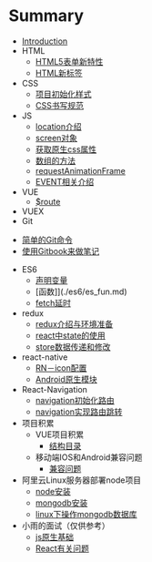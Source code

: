 # Summary

* [Introduction](README.md)
* HTML
  - [HTML5表单新特性](./html/input.md)
  - [HTML新标签](./html/newEle.md)
* CSS
  - [项目初始化样式](./css/init.md)
  - [CSS书写规范](./css/standard.md)
* JS
  - [location介绍](./JS/location.md)
  - [screen对象](./JS/screen.md)
  - [获取原生css属性](./JS/attr.md)
  - [数组的方法](./JS/array.md)
  - [requestAnimationFrame](./JS/requestAnimationFrame.md)
  - [EVENT相关介绍](./JS/event.md)
* VUE
  - [$route](./vue/route.md)
* VUEX
* Git
 - [简单的Git命令](./Git/githandle.md)
  - [使用Gitbook来做笔记](./Git/gitbook.md)
* ES6
  - [声明变量](./es6/es_var.md)
  - [函数]](./es6/es_fun.md)
  - [fetch延时](./es6/Promise.md)
* redux
  - [redux介绍与环境准备](./redux/redux_start.md)
  - [react中state的使用](./redux/redux_state.md)
  - [store数据传递和修改](./redux/redux_store.md)
* react-native
  - [RN－icon配置](./RN/react-native-vector-icons.md)
  - [Android原生模块](./RN/android.md)
* React-Navigation
  - [navigation初始化路由](./navigation/initial.md)
  - [navigation实现路由跳转](./navigation/link.md)
* 项目积累
  - VUE项目积累
    - [结构目录](./project/vue/1.md)
  - 移动端IOS和Android兼容问题
    - [兼容问题](./Android/date.md)
* 阿里云Linux服务器部署node项目
  - [node安装](./server/node.md)
  - [mongodb安装](./server/mongodb.md)
  - [linux下操作mongodb数据库](./server/mongodbOper.md)
* 小雨的面试（仅供参考）
  - [js原生基础](./interview/js.md)
  - [React有关问题](./interview/react.md)
